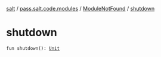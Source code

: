 [salt](../../index.md) / [pass.salt.code.modules](../index.md) / [ModuleNotFound](index.md) / [shutdown](./shutdown.md)

# shutdown

`fun shutdown(): `[`Unit`](https://kotlinlang.org/api/latest/jvm/stdlib/kotlin/-unit/index.html)